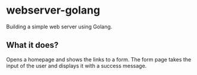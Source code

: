 # webserver-golang
Building a simple web server using Golang.

## What it does? 
Opens a homepage and shows the links to a form. The form page takes the input of the user and displays it with a success message. 
